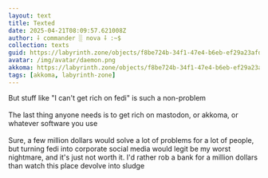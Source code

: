```yaml
---
layout: text
title: Texted
date: 2025-04-21T08:09:57.621008Z
author: ⸸ commander ░ nova ⸸ :~$
collection: texts
guid: https://labyrinth.zone/objects/f8be724b-34f1-47e4-b6eb-ef29a23afd69
avatar: /img/avatar/daemon.png
akkoma: https://labyrinth.zone/objects/f8be724b-34f1-47e4-b6eb-ef29a23afd69
tags: [akkoma, labyrinth-zone]
---
```


<p>But stuff like "I can't get rich on fedi" is such a non-problem<br><br>The last thing anyone needs is to get rich on mastodon, or akkoma, or whatever software you use<br><br>Sure, a few million dollars would solve a lot of problems for a lot of people, but turning fedi into corporate social media would legit be my worst nightmare, and it's just not worth it. I'd rather rob a bank for a million dollars than watch this place devolve into sludge</p>